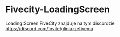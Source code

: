 # Fivecity-LoadingScreen
Loading Screen FiveCity znajduje na tym discordzie https://discord.com/invite/gliniarzefivema
